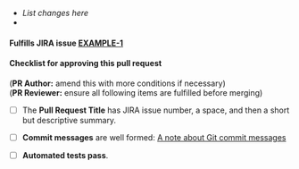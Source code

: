 - _List changes here_
- 

#### Fulfills JIRA issue [EXAMPLE-1](https://jira.datalogics.com/browse/EXAMPLE-1)

#### Checklist for approving this pull request

(**PR Author:** amend this with more conditions if necessary)  
(**PR Reviewer:** ensure all following items are fulfilled before merging)

- [ ] The **Pull Request Title** has JIRA issue number, a space, and then a short but descriptive summary.
- [ ] **Commit messages** are well formed: [A note about Git commit messages](http://www.tpope.net/node/106)
- [ ] **Automated tests pass**.

